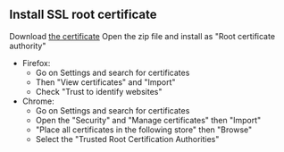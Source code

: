 
## Install SSL root certificate<a id="installcertificate_01"></a>

Download [the certificate](http://www.local.test/api/certificates/ca.der)
Open the zip file and install as "Root certificate authority"

* Firefox:
    * Go on Settings and search for certificates
    * Then "View certificates" and "Import"
    * Check "Trust to identify websites"
* Chrome:
    * Go on Settings and search for certificates
    * Open the "Security" and "Manage certificates" then "Import"
    * "Place all certificates in the following store" then "Browse"
    * Select the "Trusted Root Certification Authorities"

